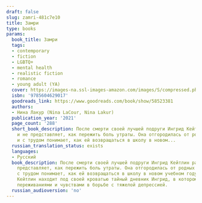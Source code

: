 ```yaml
---
draft: false
slug: zamri-481c7e10
title: Замри
type: books
params:
  book_title: Замри
  tags:
  - contemporary
  - fiction
  - LGBTQ+
  - mental health
  - realistic fiction
  - romance
  - young adult (YA)
  cover: https://images-na.ssl-images-amazon.com/images/S/compressed.photo.goodreads.com/books/1625861151i/58523381.jpg
  isbn: '9785604629017'
  goodreads_link: https://www.goodreads.com/book/show/58523381
  authors:
  - Нина Лакур (Nina LaCour, Nina Lakur)
  publication_year: '2021'
  page_count: '288'
  short_book_description: После смерти своей лучшей подруги Ингрид Кейтлин растеряна
    и не представляет, как пережить боль утраты. Она отгородилась от родных и друзей
    и с трудом понимает, как ей возвращаться в школу в новом...
  russian_translation_status: exists
  languages:
  - Русский
  book_description: После смерти своей лучшей подруги Ингрид Кейтлин растеряна и не
    представляет, как пережить боль утраты. Она отгородилась от родных и друзей и
    с трудом понимает, как ей возвращаться в школу в новом учебном году. Но однажды
    Кейтлин находит под своей кроватью тайный дневник Ингрид, в котором та делилась
    переживаниями и чувствами в борьбе с тяжелой депрессией.
  russian_audioversion: 'no'
---
```

